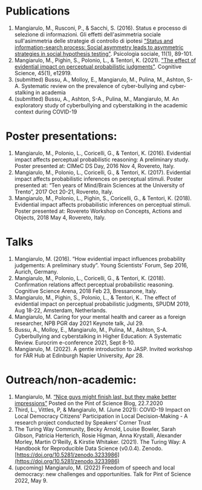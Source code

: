 # Publications

1. Mangiarulo, M., Rusconi, P., & Sacchi, S. (2016). Status e processo di selezione di informazioni. Gli effetti dell'asimmetria sociale sull'asimmetria delle strategie di controllo di ipotesi ["Status and information-search process: Social asymmetry leads to asymmetric strategies in social hypothesis testing"](https://psycnet.apa.org/record/2016-42454-005). Psicologia sociale, 11(1), 89-101.
2. Mangiarulo, M., Pighin, S., Polonio, L., & Tentori, K. (2021). ["The effect of evidential impact on perceptual probabilistic judgments"](https://onlinelibrary.wiley.com/doi/full/10.1111/cogs.12919). Cognitive Science, 45(1), e12919.
3. (submitted) Bussu, A., Molloy, E., Mangiarulo, M., Pulina, M., Ashton, S-A. Systematic review on the prevalence of cyber-bullying and cyber-stalking in academia
4. (submitted) Bussu, A., Ashton, S-A., Pulina, M., Mangiarulo, M. An exploratory study of cyberbullying and cyberstalking in the academic context during COVID-19

# Poster presentations:

1. Mangiarulo, M., Polonio, L., Coricelli, G., & Tentori, K. (2016). Evidential impact affects perceptual probabilistic reasoning: A preliminary study. Poster presented at: CIMeC DS Day, 2016 Nov 4, Rovereto, Italy.
2. Mangiarulo, M., Polonio, L., Coricelli, G., & Tentori, K. (2017). Evidential impact affects probabilistic inferences on perceptual stimuli. Poster presented at: “Ten years of Mind/Brain Sciences at the University of Trento”, 2017 Oct 20-21, Rovereto, Italy.	
3. Mangiarulo, M., Polonio, L., Pighin, S., Coricelli, G., & Tentori, K. (2018). Evidential impact affects probabilistic inferences on perceptual stimuli. Poster presented at: Rovereto Workshop on Concepts, Actions and Objects, 2018 May 4, Rovereto, Italy.

# Talks	

1. Mangiarulo, M. (2016). “How evidential impact influences probability judgements: A preliminary study”. Young Scientists’ Forum, Sep 2016, Aurich, Germany.
2. Mangiarulo, M., Polonio, L., Coricelli, G., & Tentori, K. (2018). Confirmation relations affect perceptual probabilistic reasoning. Cognitive Science Arena, 2018 Feb 23, Bressanone, Italy.
3. Mangiarulo, M., Pighin, S., Polonio, L., & Tentori, K.. The effect of evidential impact on perceptual probabilistic judgments, SPUDM 2019, Aug 18-22, Amsterdam, Netherlands.
4. Mangiarulo, M. Caring for your mental health and career as a foreign researcher, NPB PGR day 2021 Keynote talk, Jul 29.
5. Bussu, A., Molloy, E., Mangiarulo, M., Pulina, M., Ashton, S-A. Cyberbullying and cyberstalking in Higher Education: A Systematic Review. Eurocrim e-conference 2021, Sept 8-10.
6. Mangiarulo, M. (2022). A gentle introduction to JASP. Invited workshop for FAR Hub at Edinburgh Napier University, Apr 28.


# Outreach/non-academic:

1. Mangiarulo, M. [“Nice guys might finish last, but they make better impressions”](https://pintofscience.co.uk/blog/nice-guys-might-finish-last-but-they-make-better-impressions/) Posted on the Pint of Science Blog, 22.7.2020
2. Third, L., Vittles, P, & Mangiarulo, M. (June 2021): COVID-19 Impact on Local Democracy Citizens’  Participation in Local Decision-Making - A research project conducted by Speakers’ Corner Trust
3. The Turing Way Community, Becky Arnold, Louise Bowler, Sarah Gibson, Patricia Herterich,  Rosie Higman, Anna Krystalli, Alexander Morley, Martin O'Reilly, & Kirstie Whitaker. (2021). The  Turing Way: A Handbook for Reproducible Data Science (v0.0.4). Zenodo.  
[https://doi.org/10.5281/zenodo.3233986](https://doi.org/10.5281/zenodo.3233986)
4. (upcoming) Mangiarulo, M. (2022) Freedom of speech and local democracy: new challenges and opportunities. Talk for Pint of Science 2022, May 9.
